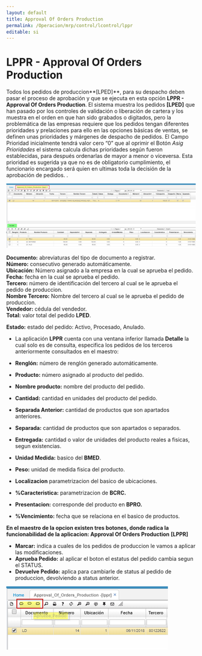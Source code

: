 ```yaml
---
layout: default
title: Approval Of Orders Production
permalink: /Operacion/mrp/control/lcontrol/lppr
editable: si
---
```


# LPPR - Approval Of Orders Production

Todos los pedidos de produccion**[LPED]**, para su despacho deben pasar el proceso de aprobación y que se ejecuta en esta opción **LPPR - Approval Of Orders Production**. El sistema muestra los pedidos **[LPED]** que han pasado por los controles de validación o liberación de cartera y los muestra en el orden en que han sido grabados o digitados, pero la problemática de las empresas requiere que los pedidos tengan diferentes prioridades y prelaciones para ello en las opciones básicas de ventas, se definen unas prioridades y márgenes de despacho de pedidos. El Campo Prioridad inicialmente tendrá valor cero “0” que al oprimir el Botón _Asig Prioridades_ el sistema calcula dichas prioridades según fueron establecidas, para después ordenarlas de mayor a menor o viceversa. Esta prioridad es sugerida ya que no es de obligatorio cumplimiento, el funcionario encargado será quien en ultimas toda la decisión de la aprobación de pedidos.  .

![](lppr1.png)

**Documento:** abreviaturas del tipo de documento a registrar.  
**Número:** consecutivo generado automáticamente.  
**Ubicación:** Número asignado a la empresa en la cual se aprueba el pedido.  
**Fecha:** fecha en la cual se aprueba el pedido.  
**Tercero:** número de identificación  del tercero al cual se le aprueba el pedido de produccion.  
**Nombre Tercero:** Nombre del tercero al cual se le aprueba el pedido de produccion.  
**Vendedor:** cédula del vendedor.  
**Total:** valor total del pedido **LPED**.  

**Estado:** estado del pedido: Activo, Procesado, Anulado.  

* La aplicación **LPPR** cuenta con una ventana inferior llamada **Detalle** la cual solo es de consulta, especifica los pedidos de los terceros anteriormente consultados en el maestro:  


* **Renglón:** número de renglón generado automáticamente.  
* **Producto:** número asignado al producto del pedido.  
* **Nombre producto:** nombre del producto del pedido.  
* **Cantidad:** cantidad en unidades del producto del pedido.  
* **Separada Anterior:**  cantidad de productos que son apartados anteriores.  
* **Separada:**  cantidad de productos que son apartados o separados.  
* **Entregada:**  cantidad o valor de unidades del producto reales a fisicas, segun existencias.  
* **Unidad Medida:** basico del **BMED**.  
* **Peso:** unidad de medida fisica del producto.  
* **Localizacion** parametrizacion del basico de ubicaciones.  
* **%Caracteristica:** parametrizacion de **BCRC.**  
* **Presentacion:** corresponde del producto en **BPRO.**  
* **%Vencimiento:** fecha que se relaciona en el basico de productos.  

**En el maestro de la opcion existen tres botones, donde radica la funcionabilidad de la aplicacion: Approval Of Orders Production** **[LPPR]**
* **Marcar:** indica a cuales de los pedidos de produccion le vamos a aplicar las modificaciones.  
* **Aprueba Pedido:** al aplicar el boton el estatus del pedido cambia segun el STATUS.  
* **Devuelve Pedido:** aplica para cambiarle  de status  al pedido de produccion, devolviendo a status anterior.  


![](lppr2.png)









